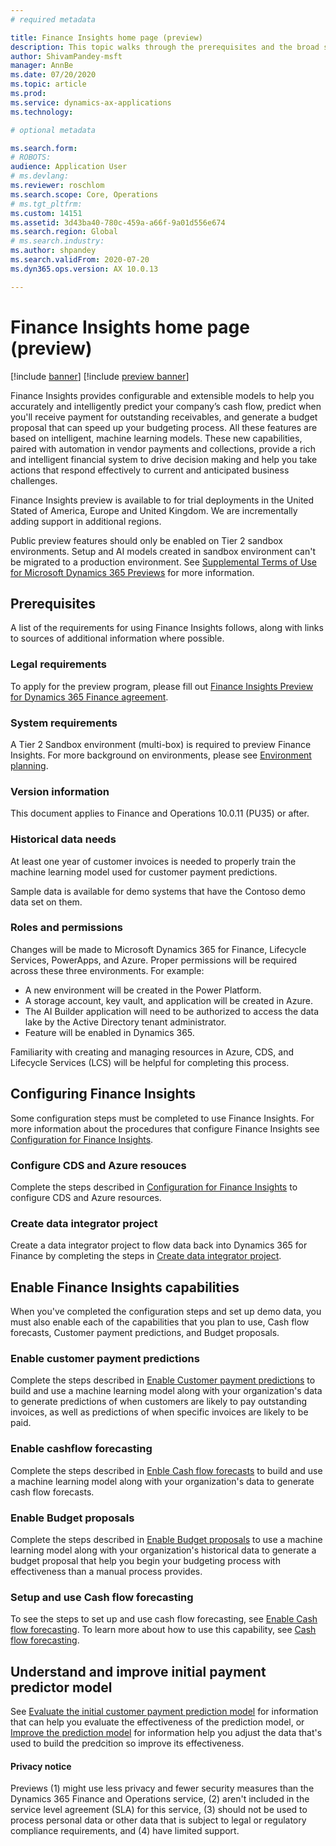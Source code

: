 ```yaml
---
# required metadata

title: Finance Insights home page (preview)
description: This topic walks through the prerequisites and the broad steps required for using a trial version of Finance Insights. 
author: ShivamPandey-msft
manager: AnnBe
ms.date: 07/20/2020
ms.topic: article
ms.prod: 
ms.service: dynamics-ax-applications
ms.technology: 

# optional metadata

ms.search.form: 
# ROBOTS: 
audience: Application User
# ms.devlang: 
ms.reviewer: roschlom
ms.search.scope: Core, Operations
# ms.tgt_pltfrm: 
ms.custom: 14151
ms.assetid: 3d43ba40-780c-459a-a66f-9a01d556e674
ms.search.region: Global
# ms.search.industry: 
ms.author: shpandey
ms.search.validFrom: 2020-07-20
ms.dyn365.ops.version: AX 10.0.13

---
```

# Finance Insights home page (preview)

[!include [banner](../includes/banner.md)]
[!include [preview banner](../includes/preview-banner.md)]

Finance Insights provides configurable and extensible models to help you accurately and intelligently predict your company’s cash flow, predict when you'll receive payment for outstanding receivables, and generate a budget proposal that can speed up your budgeting process. All these features are based on intelligent, machine learning models. These new capabilities, paired with automation in vendor payments and collections, provide a rich and intelligent financial system to drive decision making and help you take actions that respond effectively to current and anticipated business challenges.

Finance Insights preview is available to for trial deployments in the United Stated of America, Europe and United Kingdom. We are incrementally adding support in additional regions.

Public preview features should only be enabled on Tier 2 sandbox environments. Setup and AI models created in sandbox environment can't be migrated to a production environment. See [Supplemental Terms of Use for Microsoft Dynamics 365 Previews](https://docs.microsoft.com/dynamics365/legal/supp-dynamics365-preview#:~:text=Supplemental%20Terms%20of%20Use%20for%20Microsoft%20Dynamics%20365,%28governing%20your%20use%20of%20Microsoft%20Dynamics%20365%20Online%29.) for more information.

## Prerequisites

A list of the requirements for using Finance Insights follows, along with links to sources of additional information where possible. 

### Legal requirements
To apply for the preview program, please fill out [Finance Insights Preview for Dynamics 365 Finance agreement](https://forms.office.com/FormsPro/Pages/ResponsePage.aspx?id=v4j5cvGGr0GRqy180BHbR56j8lZs0FdAvwT75_WNFyxUM1c0Uzc1RFpaU1RVTEwxVTNWUERPRThUSy4u).   

### System requirements
A Tier 2 Sandbox environment (multi-box) is required to preview Finance Insights. For more background on environments, please see [Environment planning](https://docs.microsoft.com/dynamics365/fin-ops-core/fin-ops/imp-lifecycle/environment-planning).

### Version information
This document applies to Finance and Operations 10.0.11 (PU35) or after.

### Historical data needs
At least one year of customer invoices is needed to properly train the machine learning model used for customer payment predictions. 

Sample data is available for demo systems that have the Contoso demo data set on them. 

### Roles and permissions
Changes will be made to Microsoft Dynamics 365 for Finance, Lifecycle Services, PowerApps, and Azure. Proper permissions will be required across these three environments. For example:

- A new environment will be created in the Power Platform.
- A storage account, key vault, and application will be created in Azure.
- The AI Builder application will need to be authorized to access the data lake by the Active Directory tenant administrator.
- Feature will be enabled in Dynamics 365.

Familiarity with creating and managing resources in Azure, CDS, and Lifecycle Services (LCS) will be helpful for completing this process.

## Configuring Finance Insights 

Some configuration steps must be completed to use Finance Insights. For more information about the procedures that configure Finance Insights see [Configuration for Finance Insights](configure-for-fin-insites.md).

### Configure CDS and Azure resouces
Complete the steps described in [Configuration for Finance Insights](configure-for-fin-insites.md) to configure CDS and Azure resources.

### Create data integrator project
Create a data integrator project to flow data back into Dynamics 365 for Finance by completing the steps in [Create data integrator project](create-data-integrate-project.md).  

## Enable Finance Insights capabilities

When you've completed the configuration steps and set up demo data, you must also enable each of the capabilities that you plan to use, Cash flow forecasts, Customer payment predictions, and Budget proposals. 

### Enable customer payment predictions
Complete the steps described in [Enable Customer payment predictions](enable-cust-paymnt-prediction.md) to build and use a machine learning model along with your organization's data to generate predictions of when customers are likely to pay outstanding invoices, as well as predictions of when specific invoices are likely to be paid.

### Enable cashflow forecasting
Complete the steps described in [Enble Cash flow forecasts](enable-cash-flow-forecasting.md) to build and use a machine learning model along with your organization's data to generate cash flow forecasts.
  
### Enable Budget proposals
Complete the steps described in [Enable Budget proposals](enable-budget-proposal.md) to use a machine learning model along with your organization's historical data to generate a budget proposal that help you begin your budgeting process with effectiveness than a manual process provides. 

### Setup and use Cash flow forecasting
To see the steps to set up and use cash flow forecasting, see [Enable Cash flow forecasting](enable-cash-flow-forecasting.md). To learn more about how to use this capability, see [Cash flow forecasting](cash-flow-forecast-intro.md).

## Understand and improve initial payment predictor model

See [Evaluate the initial customer payment prediction model](evaluate-payment-prediction.md) for information that can help you evaluate the effectiveness of the prediction model, or [Improve the prediction model](improve-model.md) for information help you adjust the data that's used to build the predcition so improve its effectiveness.

#### Privacy notice
Previews (1) might use less privacy and fewer security measures than the Dynamics 365 Finance and Operations service, (2) aren't included in the service level agreement (SLA) for this service, (3) should not be used to process personal data or other data that is subject to legal or regulatory compliance requirements, and (4) have limited support.
